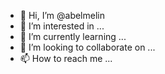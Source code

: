 - 👋 Hi, I’m @abelmelin
- 👀 I’m interested in ...
- 🌱 I’m currently learning ...
- 💞️ I’m looking to collaborate on ...
- 📫 How to reach me ...

<!---
abelmelin/abelmelin is a ✨ special ✨ repository because its `README.md` (this file) appears on your GitHub profile.
You can click the Preview link to take a look at your changes.
--->

